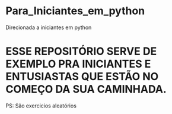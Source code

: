 # Para_Iniciantes_em_python
Direcionada a iniciantes em python
#  ESSE REPOSITÓRIO SERVE DE  EXEMPLO PRA INICIANTES E  ENTUSIASTAS QUE ESTÃO  NO COMEÇO DA SUA CAMINHADA.
PS: São exercicios aleatórios
